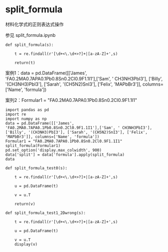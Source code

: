 # split_formula
材料化学式的正则表达式操作

参见 split_formula.ipynb

```
def split_formula(s):

    t = re.findall(r'[\d+<\.\d+>?]+|[a-zA-Z]+',s)
    
    return(t)
```

案例1：data = pd.DataFrame([['James', 'FA0.2MA0.7APA0.1Pb0.8Sn0.2Cl0.9F1.1I1'],['Sam', ' CH3NH3PbI3'], ['Billy', '(CH3NH3)PbI3'], ['Sarah', '(CH5N2)SnI3'], ['Felix', 'MAPbBr3']], columns=['Name', 'formula'])

案列2：Formular1 = "FA0.2MA0.7APA0.1Pb0.8Sn0.2Cl0.9F1.1I1"

```
import pandas as pd
import re
import numpy as np
data = pd.DataFrame([['James', 'FA0.2MA0.7APA0.1Pb0.8Sn0.2Cl0.9F1.1I1'],['Sam', ' CH3NH3PbI3'], ['Billy', '(CH3NH3)PbI3'], ['Sarah', '(CH5N2)SnI3'], ['Felix', 'MAPbBr3']], columns=['Name', 'formula'])
Formular1 = "FA0.2MA0.7APA0.1Pb0.8Sn0.2Cl0.9F1.1I1"
split_formula(Formular1)
pd.set_option('display.max_colwidth', 900)
data['split'] = data['formula'].apply(split_formula)
data
```

```
def split_formula_test0(s):

    t = re.findall(r'[\d+<\.\d+>?]+|[a-zA-Z]+',s)
    
    u = pd.DataFrame(t)
    
    v = u.T
    
    return(v)
```

```
def split_formula_test1_2Dwrong(s):

    t = re.findall(r'[\d+<\.\d+>?]+|[a-zA-Z]+',s)
    
    u = pd.DataFrame(t)
    
    v = u.T
    display(v)
```
